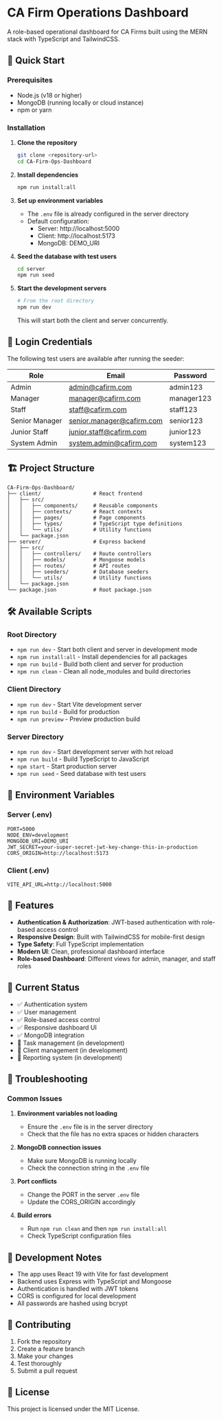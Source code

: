 # CA Firm Operations Dashboard

A role-based operational dashboard for CA Firms built using the MERN stack with TypeScript and TailwindCSS.

## 🚀 Quick Start

### Prerequisites
- Node.js (v18 or higher)
- MongoDB (running locally or cloud instance)
- npm or yarn

### Installation

1. **Clone the repository**
   ```bash
   git clone <repository-url>
   cd CA-Firm-Ops-Dashboard
   ```

2. **Install dependencies**
   ```bash
   npm run install:all
   ```

3. **Set up environment variables**
   - The `.env` file is already configured in the server directory
   - Default configuration:
     - Server: http://localhost:5000
     - Client: http://localhost:5173
     - MongoDB: DEMO_URI

4. **Seed the database with test users**
   ```bash
   cd server
   npm run seed
   ```

5. **Start the development servers**
   ```bash
   # From the root directory
   npm run dev
   ```

   This will start both the client and server concurrently.

## 🔐 Login Credentials

The following test users are available after running the seeder:

| Role | Email | Password |
|------|-------|----------|
| Admin | admin@cafirm.com | admin123 |
| Manager | manager@cafirm.com | manager123 |
| Staff | staff@cafirm.com | staff123 |
| Senior Manager | senior.manager@cafirm.com | senior123 |
| Junior Staff | junior.staff@cafirm.com | junior123 |
| System Admin | system.admin@cafirm.com | system123 |

## 🏗️ Project Structure

```
CA-Firm-Ops-Dashboard/
├── client/                 # React frontend
│   ├── src/
│   │   ├── components/     # Reusable components
│   │   ├── contexts/       # React contexts
│   │   ├── pages/          # Page components
│   │   ├── types/          # TypeScript type definitions
│   │   └── utils/          # Utility functions
│   └── package.json
├── server/                 # Express backend
│   ├── src/
│   │   ├── controllers/    # Route controllers
│   │   ├── models/         # Mongoose models
│   │   ├── routes/         # API routes
│   │   ├── seeders/        # Database seeders
│   │   └── utils/          # Utility functions
│   └── package.json
└── package.json            # Root package.json
```

## 🛠️ Available Scripts

### Root Directory
- `npm run dev` - Start both client and server in development mode
- `npm run install:all` - Install dependencies for all packages
- `npm run build` - Build both client and server for production
- `npm run clean` - Clean all node_modules and build directories

### Client Directory
- `npm run dev` - Start Vite development server
- `npm run build` - Build for production
- `npm run preview` - Preview production build

### Server Directory
- `npm run dev` - Start development server with hot reload
- `npm run build` - Build TypeScript to JavaScript
- `npm start` - Start production server
- `npm run seed` - Seed database with test users

## 🔧 Environment Variables

### Server (.env)
```env
PORT=5000
NODE_ENV=development
MONGODB_URI=DEMO_URI
JWT_SECRET=your-super-secret-jwt-key-change-this-in-production
CORS_ORIGIN=http://localhost:5173
```

### Client (.env)
```env
VITE_API_URL=http://localhost:5000
```

## 🎨 Features

- **Authentication & Authorization**: JWT-based authentication with role-based access control
- **Responsive Design**: Built with TailwindCSS for mobile-first design
- **Type Safety**: Full TypeScript implementation
- **Modern UI**: Clean, professional dashboard interface
- **Role-based Dashboard**: Different views for admin, manager, and staff roles

## 🚧 Current Status

- ✅ Authentication system
- ✅ User management
- ✅ Role-based access control
- ✅ Responsive dashboard UI
- ✅ MongoDB integration
- 🚧 Task management (in development)
- 🚧 Client management (in development)
- 🚧 Reporting system (in development)

## 🐛 Troubleshooting

### Common Issues

1. **Environment variables not loading**
   - Ensure the `.env` file is in the server directory
   - Check that the file has no extra spaces or hidden characters

2. **MongoDB connection issues**
   - Make sure MongoDB is running locally
   - Check the connection string in the `.env` file

3. **Port conflicts**
   - Change the PORT in the server `.env` file
   - Update the CORS_ORIGIN accordingly

4. **Build errors**
   - Run `npm run clean` and then `npm run install:all`
   - Check TypeScript configuration files

## 📝 Development Notes

- The app uses React 19 with Vite for fast development
- Backend uses Express with TypeScript and Mongoose
- Authentication is handled with JWT tokens
- CORS is configured for local development
- All passwords are hashed using bcrypt

## 🤝 Contributing

1. Fork the repository
2. Create a feature branch
3. Make your changes
4. Test thoroughly
5. Submit a pull request

## 📄 License

This project is licensed under the MIT License.
